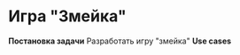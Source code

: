 **Игра "Змейка"**
=================
**Постановка задачи**
Разработать игру "змейка"
**Use cases**


